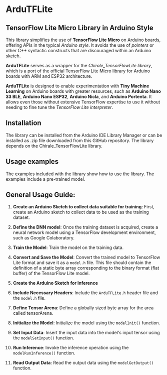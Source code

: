 # ArduTFLite
## TensorFlow Lite Micro Library in Arduino Style

This library simplifies the use of **TensorFlow Lite Micro** on Arduino boards, offering APIs in the typical _Arduino style_. It avoids the use of _pointers_ or other C++ syntactic constructs that are discouraged within an Arduino sketch.

**ArduTFLite** serves as a wrapper for the _Chirale_TensorFlowLite library_, which is a port of the official TensorFlow Lite Micro library for Arduino boards with ARM and ESP32 architecture.

**ArduTFLite** is designed to enable experimentation with **Tiny Machine Learning** on Arduino boards with greater resources, such as **Arduino Nano 33 BLE**, **Arduino Nano ESP32**, **Arduino Nicla**, and **Arduino Portenta**. It allows even those without extensive TensorFlow expertise to use it without needing to fine tune the *TensorFlow Lite interpreter*.

## Installation

The library can be installed from the Arduino IDE Library Manager or can be installed as .zip file downloaded from this GitHub repository.
The library depends on the Chirale_TensorFlowLite library.

## Usage examples

The examples included with the library show how to use the library. The examples include a pre-trained model.

## General Usage Guide:

1. **Create an Arduino Sketch to collect data suitable for training**: First, create an Arduino sketch to collect data to be used as the training dataset.
2. **Define the DNN model**: Once the training dataset is acquired, create a neural network model using a TensorFlow development environment, such as Google Colaboratory.
3. **Train the Model**: Train the model on the training data.
4. **Convert and Save the Model**: Convert the trained model to TensorFlow Lite format and save it as a `model.h` file. This file should contain the definition of a static byte array corresponding to the binary format (flat buffer) of the TensorFlow Lite model.
5. **Create the Arduino Sketch for Inference**

1. **Include Necessary Headers**: Include the `ArduTFLite.h` header file and the `model.h` file.
2. **Define Tensor Arena**: Define a globally sized byte array for the area called tensorArena.
3. **Initialize the Model**: Initialize the model using the `modelInit()` function.
4. **Set Input Data**: Insert the input data into the model's input tensor using the `modelSetInput()` function.
5. **Run Inference**: Invoke the inference operation using the `modelRunInference()` function.
6. **Read Output Data**: Read the output data using the `modelGetOutput()` function.

